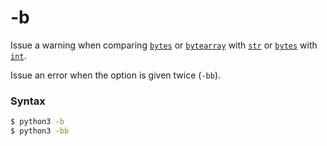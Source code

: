 # -b

Issue a warning when comparing [`bytes`](/built-in-types/bytes.md) or [`bytearray`](/built-in-types/bytearray.md) with [`str`](/built-in-types/str/) or [`bytes`](/built-in-types/bytes.md) with [`int`](/built-in-types/int/).

Issue an error when the option is given twice (`-bb`).

### Syntax

```bash
$ python3 -b
$ python3 -bb
```
